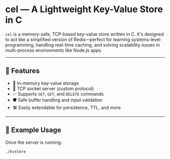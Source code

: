 # cel — A Lightweight Key-Value Store in C

`cel` is a memory-safe, TCP-based key-value store written in C. It's designed to act like a simplified version of Redis—perfect for learning systems-level programming, handling real-time caching, and solving scalability issues in multi-process environments like Node.js apps.

---

## 🚀 Features

- 🧠 In-memory key-value storage
- 🔌 TCP socket server (custom protocol)
- ✅ Supports `SET`, `GET`, and `DELETE` commands
- 🛡️ Safe buffer handling and input validation
- 🛠️ Easily extendable for persistence, TTL, and more

---

## 🧪 Example Usage

Once the server is running:

```bash
./kvstore

